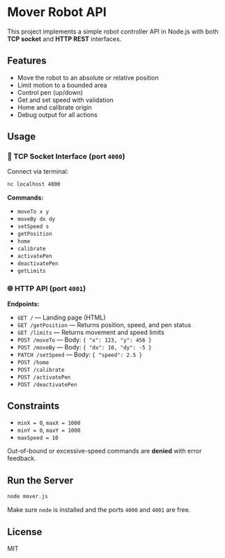 # Mover Robot API

This project implements a simple robot controller API in Node.js with both **TCP socket** and **HTTP REST** interfaces.

## Features

* Move the robot to an absolute or relative position
* Limit motion to a bounded area
* Control pen (up/down)
* Get and set speed with validation
* Home and calibrate origin
* Debug output for all actions

## Usage

### 🔌 TCP Socket Interface (port `4000`)

Connect via terminal:

```sh
nc localhost 4000
```

**Commands:**

* `moveTo x y`
* `moveBy dx dy`
* `setSpeed s`
* `getPosition`
* `home`
* `calibrate`
* `activatePen`
* `deactivatePen`
* `getLimits`

### 🌐 HTTP API (port `4001`)

**Endpoints:**

* `GET /` — Landing page (HTML)
* `GET /getPosition` — Returns position, speed, and pen status
* `GET /limits` — Returns movement and speed limits
* `POST /moveTo` — Body: `{ "x": 123, "y": 456 }`
* `POST /moveBy` — Body: `{ "dx": 10, "dy": -5 }`
* `PATCH /setSpeed` — Body: `{ "speed": 2.5 }`
* `POST /home`
* `POST /calibrate`
* `POST /activatePen`
* `POST /deactivatePen`

## Constraints

* `minX = 0`, `maxX = 1000`
* `minY = 0`, `maxY = 1000`
* `maxSpeed = 10`

Out-of-bound or excessive-speed commands are **denied** with error feedback.

## Run the Server

```sh
node mover.js
```

Make sure `node` is installed and the ports `4000` and `4001` are free.

## License

MIT